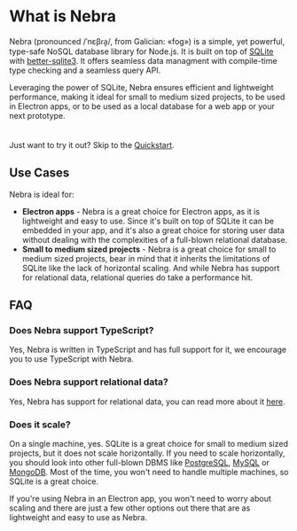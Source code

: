 
# What is Nebra

Nebra (pronounced /ˈnɛβɾa̝/, from Galician: «fog») is a simple, yet powerful, type-safe NoSQL database library for Node.js.
It is built on top of [SQLite](https://www.sqlite.org/index.html) with [better-sqlite3](https://github.com/WiseLibs/better-sqlite3).
It offers seamless data managment with compile-time type checking and a seamless query API.

Leveraging the power of SQLite, Nebra ensures efficient and lightweight performance, making it ideal for small to medium sized projects, to be used in Electron apps, or to be used as a local database for a web app or your next prototype.

<div class="tip custom-block" style="padding-top: 8px">

Just want to try it out? Skip to the [Quickstart](./getting-started).

</div>

## Use Cases

Nebra is ideal for:

- **Electron apps** - Nebra is a great choice for Electron apps, as it is lightweight and easy to use. Since it's built on top of SQLite it can be embedded in your app, and it's also a great choice for storing user data without dealing with the complexities of a full-blown relational database.
- **Small to medium sized projects** - Nebra is a great choice for small to medium sized projects, bear in mind that it inherits the limitations of SQLite like the lack of horizontal scaling. And while Nebra has support for relational data, relational queries do take a performance hit.

## FAQ

### Does Nebra support TypeScript?
Yes, Nebra is written in TypeScript and has full support for it, we encourage you to use TypeScript with Nebra.

### Does Nebra support relational data?
Yes, Nebra has support for relational data, you can read more about it [here](./guide/relational-data).

### Does it scale?
On a single machine, yes. SQLite is a great choice for small to medium sized projects, but it does not scale horizontally. 
If you need to scale horizontally, you should look into other full-blown DBMS like [PostgreSQL](https://www.postgresql.org/), [MySQL](https://www.mysql.com/) or [MongoDB](https://www.mongodb.com/).
Most of the time, you won't need to handle multiple machines, so SQLite is a great choice.

If you're using Nebra in an Electron app, you won't need to worry about scaling and there are just a few other options out there that are as lightweight and easy to use as Nebra.